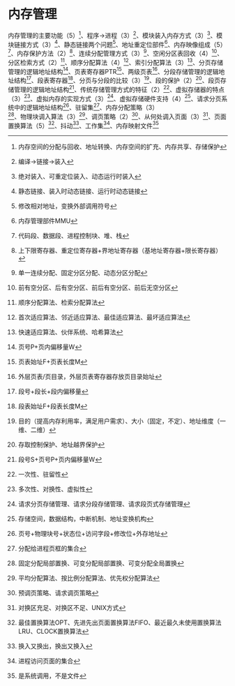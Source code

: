 # 内存管理

内存管理的主要功能（5）[^1]、程序$\rightarrow$进程（3）[^2]、模块装入内存方式（3）[^3]、模块链接方式（3）[^4]、静态链接两个问题[^5]、地址重定位部件[^6]、内存映像组成（5）[^7]、内存保护方法（2）[^8]、连续分配管理方式（3）[^9]、空闲分区表回收（4）[^10]、分区检索方式（2）[^11]、顺序分配算法（4）[^12]、索引分配算法（3）[^13]、分页存储管理的逻辑地址结构[^14]、页表寄存器PTR[^15]、两级页表[^16]、分段存储管理的逻辑地址结构[^17]、段表寄存器[^18]、分页与分段的比较（3）[^19]、段的保护（2）[^20]、段页存储管理的逻辑地址结构[^21]、传统存储管理方式的特征（2）[^22]、虚拟存储器的特点（3）[^23]、虚拟内存的实现方式（3）[^24]、虚拟存储硬件支持（4）[^25]、请求分页系统中的逻辑地址结构[^26]、驻留集[^27]、内存分配策略（3）[^28]、物理块调入算法（3）[^29]、调页策略（2）[^30]、从何处调入页面（3）[^31]、页面置换算法（5）[^32]、抖动[^33]、工作集[^34]、内存映射文件[^35]

[^1]:内存空间的分配与回收、地址转换、内存空间的扩充、内存共享、存储保护
[^2]:编译$\rightarrow$链接$\rightarrow$装入
[^3]:绝对装入、可重定位装入、动态运行时装入
[^4]:静态链接、装入时动态链接、运行时动态链接
[^5]:修改相对地址，变换外部调用符号
[^6]:内存管理部件MMU
[^7]:代码段、数据段、进程控制块、堆、栈
[^8]:上下限寄存器、重定位寄存器+界地址寄存器（基地址寄存器+限长寄存器）
[^9]:单一连续分配、固定分区分配、动态分区分配
[^10]:前有空分区、后有空分区、前后有空分区、前后无空分区
[^11]:顺序分配算法、检索分配算法
[^12]:首次适应算法、邻近适应算法、最佳适应算法、最坏适应算法
[^13]:快速适应算法、伙伴系统、哈希算法
[^14]:页号P+页内偏移量W
[^15]:页表始址F+页表长度M
[^16]:外层页表/页目录，外层页表寄存器存放页目录始址
[^17]:段号+段长+段内偏移量
[^18]:段表始址F+段表长度M
[^19]:目的（提高内存利用率，满足用户需求）、大小（固定，不定）、地址维度（一维、二维）
[^20]:存取控制保护、地址越界保护
[^21]:段号S+页号P+页内偏移量W
[^22]:一次性、驻留性
[^23]:多次性、对换性、虚拟性
[^24]:请求分页存储管理、请求分段存储管理、请求段页式存储管理
[^25]:存储空间，数据结构，中断机制、地址变换机构
[^26]:页号+物理块号+状态位+访问字段+修改位+外存地址
[^27]:分配给进程页框的集合
[^28]:固定分配局部置换、可变分配局部置换、可变分配全局置换
[^29]:平均分配算法、按比例分配算法、优先权分配算法
[^30]:预调页策略、请求调页策略
[^31]:对换区充足、对换区不足、UNIX方式
[^32]:最佳置换算法OPT、先进先出页面置换算法FIFO、最近最久未使用置换算法LRU、CLOCK置换算法
[^33]:换入又换出，换出又换入
[^34]:进程访问页面的集合
[^35]:是系统调用，不是文件